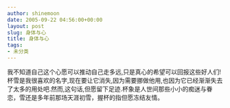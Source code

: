 ```yaml
---
author: shinemoon
date: 2005-09-22 04:56:00+00:00
layout: post
slug: 身体与心
title: 身体与心
tags:
- 未分类
---
```


我不知道自己这个心愿可以推动自己走多远,只是真心的希望可以回报这些好人们!  
杯雪是我很喜欢的名字,现在要让它消失,因为需要挪做他用,也因为它已经渐渐失去了太多的用处吧.然而,这句话,但愿留下足迹.杯象是人世间那些小小的痴迷与眷恋，雪还是多年前那场天涯初雪，握杯的指但愿冻结友情。
